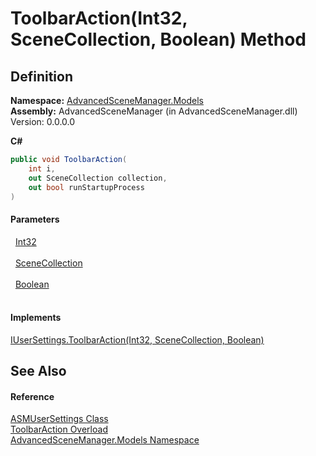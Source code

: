# ToolbarAction(Int32, SceneCollection, Boolean) Method




## Definition
**Namespace:** <a href="N_AdvancedSceneManager_Models">AdvancedSceneManager.Models</a>  
**Assembly:** AdvancedSceneManager (in AdvancedSceneManager.dll) Version: 0.0.0.0

**C#**
``` C#
public void ToolbarAction(
	int i,
	out SceneCollection collection,
	out bool runStartupProcess
)
```



#### Parameters
<dl><dt>  <a href="https://learn.microsoft.com/dotnet/api/system.int32" target="_blank" rel="noopener noreferrer">Int32</a></dt><dd> </dd><dt>  <a href="T_AdvancedSceneManager_Models_SceneCollection">SceneCollection</a></dt><dd> </dd><dt>  <a href="https://learn.microsoft.com/dotnet/api/system.boolean" target="_blank" rel="noopener noreferrer">Boolean</a></dt><dd> </dd></dl>

#### Implements
<a href="M_AdvancedSceneManager_DependencyInjection_Editor_IUserSettings_ToolbarAction_1">IUserSettings.ToolbarAction(Int32, SceneCollection, Boolean)</a>  


## See Also


#### Reference
<a href="T_AdvancedSceneManager_Models_ASMUserSettings">ASMUserSettings Class</a>  
<a href="Overload_AdvancedSceneManager_Models_ASMUserSettings_ToolbarAction">ToolbarAction Overload</a>  
<a href="N_AdvancedSceneManager_Models">AdvancedSceneManager.Models Namespace</a>  
